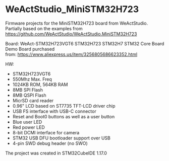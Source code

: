 # WeActStudio_MiniSTM32H723
Firmware projects for the MiniSTM32H723 board from WeActStudio.
Partially based on the examples from https://github.com/WeActStudio/WeActStudio.MiniSTM32H723

Board: WeAct-STM32H723VGT6 STM32H723 STM32H7 STM32 Core Board Demo Board purchased \
from: https://www.aliexpress.us/item/3256805686623352.html

HW:
- STM32H723VGT6
- 550Mhz Max. Freq
- 1024KB ROM, 564KB RAM
- 8MB SPI Flash
- 8MB QSPI Flash
- MicrSD card reader
- 0.96" LCD based on ST7735 TFT-LCD driver chip
- USB FS interface with USB-C connector
- Reset and Boot0 buttons as well as a user button
- Blue user LED
- Red power LED
- 8-bit DCMI interface for camera
- STM32 USB DFU bootloader support over USB
- 4-pin SWD debug header (no SWO)


The project was created in STM32CubeIDE 1.17.0
